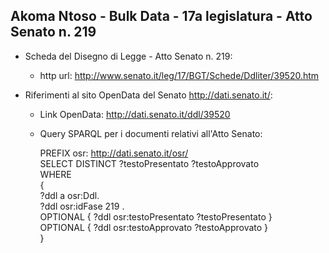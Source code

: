 ## Akoma Ntoso - Bulk Data - 17a legislatura - Atto Senato n. 219 ##

* Scheda del Disegno di Legge - Atto Senato n. 219:
	* http url: http://www.senato.it/leg/17/BGT/Schede/Ddliter/39520.htm

* Riferimenti al sito OpenData del Senato http://dati.senato.it/:
	* Link OpenData: http://dati.senato.it/ddl/39520
	* Query SPARQL per i documenti relativi all'Atto Senato:

        PREFIX osr: <http://dati.senato.it/osr/>  
		SELECT DISTINCT ?testoPresentato ?testoApprovato  
		WHERE  
		{  
		    ?ddl a osr:Ddl.  
		    ?ddl osr:idFase 219 .  
		    OPTIONAL { ?ddl osr:testoPresentato ?testoPresentato }  
		    OPTIONAL { ?ddl osr:testoApprovato ?testoApprovato }  
		}
		